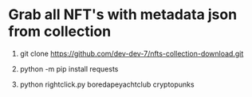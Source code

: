# Grab all NFT's with metadata json from collection

1. git clone https://github.com/dev-dev-7/nfts-collection-download.git

2. python -m pip install requests

3. python rightclick.py boredapeyachtclub cryptopunks
